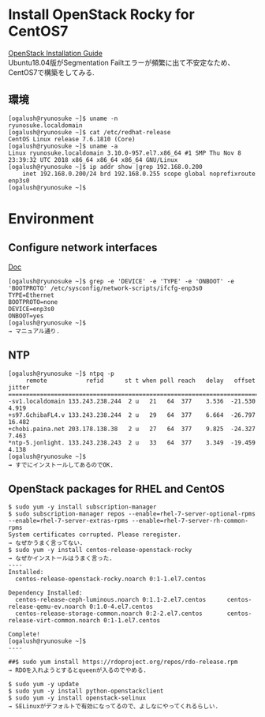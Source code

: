 # Install OpenStack Rocky for CentOS7
[OpenStack Installation Guide](https://docs.openstack.org/install-guide/)  
Ubuntu18.04版がSegmentation Failtエラーが頻繁に出て不安定なため、CentOS7で構築をしてみる.
## 環境
```
[ogalush@ryunosuke ~]$ uname -n
ryunosuke.localdomain
[ogalush@ryunosuke ~]$ cat /etc/redhat-release 
CentOS Linux release 7.6.1810 (Core) 
[ogalush@ryunosuke ~]$ uname -a
Linux ryunosuke.localdomain 3.10.0-957.el7.x86_64 #1 SMP Thu Nov 8 23:39:32 UTC 2018 x86_64 x86_64 x86_64 GNU/Linux
[ogalush@ryunosuke ~]$ ip addr show |grep 192.168.0.200
    inet 192.168.0.200/24 brd 192.168.0.255 scope global noprefixroute enp3s0
[ogalush@ryunosuke ~]$ 
```

# Environment
## Configure network interfaces
[Doc](https://docs.openstack.org/install-guide/environment-networking-controller.html)
```
[ogalush@ryunosuke ~]$ grep -e 'DEVICE' -e 'TYPE' -e 'ONBOOT' -e 'BOOTPROTO' /etc/sysconfig/network-scripts/ifcfg-enp3s0 
TYPE=Ethernet
BOOTPROTO=none
DEVICE=enp3s0
ONBOOT=yes
[ogalush@ryunosuke ~]$
→ マニュアル通り.
```

## NTP
```
[ogalush@ryunosuke ~]$ ntpq -p
     remote           refid      st t when poll reach   delay   offset  jitter
==============================================================================
-sv1.localdomain 133.243.238.244  2 u   21   64  377    3.536  -21.530   4.919
+s97.GchibaFL4.v 133.243.238.244  2 u   29   64  377    6.664  -26.797  16.482
+chobi.paina.net 203.178.138.38   2 u   27   64  377    9.825  -24.327   7.463
*ntp-5.jonlight. 133.243.238.243  2 u   33   64  377    3.349  -19.459   4.138
[ogalush@ryunosuke ~]$
→ すでにインストールしてあるのでOK.
```

## OpenStack packages for RHEL and CentOS
```
$ sudo yum -y install subscription-manager
$ sudo subscription-manager repos --enable=rhel-7-server-optional-rpms --enable=rhel-7-server-extras-rpms --enable=rhel-7-server-rh-common-rpms
System certificates corrupted. Please reregister.
→ なぜかうまく言ってない.
$ sudo yum -y install centos-release-openstack-rocky
→ なぜかインストールはうまく言った.
----
Installed:
  centos-release-openstack-rocky.noarch 0:1-1.el7.centos                                                             

Dependency Installed:
  centos-release-ceph-luminous.noarch 0:1.1-2.el7.centos      centos-release-qemu-ev.noarch 0:1.0-4.el7.centos       
  centos-release-storage-common.noarch 0:2-2.el7.centos       centos-release-virt-common.noarch 0:1-1.el7.centos     

Complete!
[ogalush@ryunosuke ~]$
----

##$ sudo yum install https://rdoproject.org/repos/rdo-release.rpm
→ RDOを入れようとするとqueenが入るのでやめる.

$ sudo yum -y update
$ sudo yum -y install python-openstackclient
$ sudo yum -y install openstack-selinux
→ SELinuxがデフォルトで有効になってるので、よしなにやってくれるらしい.
```
